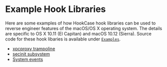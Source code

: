 # Example Hook Libraries

Here are some examples of how HookCase hook libraries can be used to
reverse engineer features of the macOS/OS X operating system.  The
details are specific to OS X 10.11 (El Capitan) and macOS 10.12
(Sierra).  Source code for these hook libaries is available under
[`Examples`](Examples/).

* [xpcproxy trampoline](examples-xpcproxy.md)
* [secinit subsystem](examples-secinit.md)
* [System events](examples-events.md)

